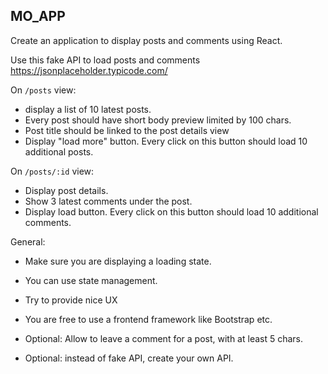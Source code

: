 ## MO_APP

Create an application to display posts and comments using React.

Use this fake API to load posts and comments https://jsonplaceholder.typicode.com/

On `/posts` view:

- display a list of 10 latest posts.
- Every post should have short body preview limited by 100 chars.
- Post title should be linked to the post details view
- Display "load more" button. Every click on this button should load 10 additional posts.

On `/posts/:id` view:

- Display post details.
- Show 3 latest comments under the post.
- Display load button. Every click on this button should load 10 additional comments.

General:

- Make sure you are displaying a loading state.
- You can use state management.
- Try to provide nice UX
- You are free to use a frontend framework like Bootstrap etc.

- Optional: Allow to leave a comment for a post, with at least 5 chars.
- Optional: instead of fake API, create your own API.
